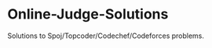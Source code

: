 Online-Judge-Solutions
======================

Solutions to Spoj/Topcoder/Codechef/Codeforces problems. 
